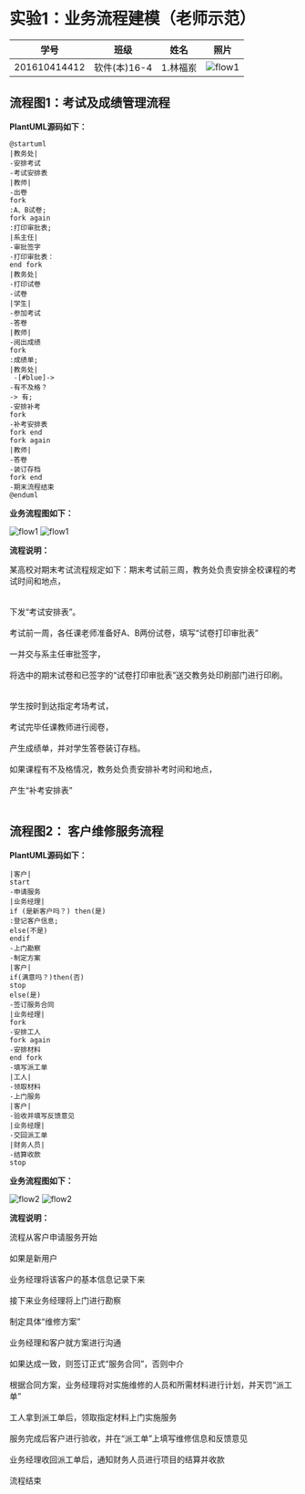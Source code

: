 


# 实验1：业务流程建模（老师示范）
|学号|班级|姓名|照片|
|:-------:|:-------------: | :----------:|:---:|
|201610414412|软件(本)16-4|1.林福岽|![flow1](https://github.com/lfd1109550635/is_analysis/blob/master/test1/%E5%A4%B4%E5%83%8F.jpg)|

## 流程图1：考试及成绩管理流程

**PlantUML源码如下：**

``` flow2
@startuml
|教务处|
-安排考试
-考试安排表
|教师|
-出卷
fork
:A、B试卷;
fork again
:打印审批表;
|系主任|
-审批签字
-打印审批表：
end fork
|教务处|
-打印试卷
-试卷
|学生|
-参加考试
-答卷
|教师|
-阅出成绩
fork
:成绩单;
|教务处|
 -[#blue]->
-有不及格？
-> 有;
-安排补考
fork
-补考安排表
fork end
fork again
|教师|
-答卷
-装订存档
fork end
-期末流程结束
@enduml
```


**业务流程图如下：**

![flow1](https://github.com/lfd1109550635/is_analysis/blob/master/test1/实验一流程图.png)
![flow1](https://github.com/lfd1109550635/is_analysis/blob/master/test1/实验1流程图与代码.png)

**流程说明：**

某高校对期末考试流程规定如下：期末考试前三周，教务处负责安排全校课程的考试时间和地点，<br><br><br>
下发“考试安排表”。<br><br>
考试前一周，各任课老师准备好A、B两份试卷，填写“试卷打印审批表”<br><br>
一并交与系主任审批签字，<br><br>
将选中的期末试卷和已签字的“试卷打印审批表”送交教务处印刷部门进行印刷。<br><br><br>
学生按时到达指定考场考试，<br><br>
考试完毕任课教师进行阅卷，<br><br>
产生成绩单，并对学生答卷装订存档。<br><br>
如果课程有不及格情况，教务处负责安排补考时间和地点，<br><br>
产生“补考安排表”<br><br>

## 流程图2： 客户维修服务流程

**PlantUML源码如下：**

``` flow2
|客户|
start
-申请服务
|业务经理|
if (是新客户吗？) then(是)
:登记客户信息;
else(不是)
endif
-上门勘察
-制定方案
|客户|
if(满意吗？)then(否)
stop
else(是)
-签订服务合同
|业务经理|
fork
-安排工人
fork again
-安排材料
end fork
-填写派工单
|工人|
-领取材料
-上门服务
|客户|
-验收并填写反馈意见
|业务经理|
-交回派工单
|财务人员|
-结算收款
stop
```

**业务流程图如下：**

![flow2](https://github.com/lfd1109550635/is_analysis/blob/master/test1/%E5%AE%9E%E9%AA%8C1.2%E6%B5%81%E7%A8%8B%E5%9B%BE.png)
![flow2]()

**流程说明：**

流程从客户申请服务开始<br><br>
如果是新用户<br><br>
业务经理将该客户的基本信息记录下来<br><br>
接下来业务经理将上门进行勘察<br><br>
制定具体“维修方案”<br><br>
业务经理和客户就方案进行沟通<br><br>
如果达成一致，则签订正式“服务合同”，否则中介<br><br>
根据合同方案，业务经理将对实施维修的人员和所需材料进行计划，并天罚“派工单”<br><br>
工人拿到派工单后，领取指定材料上门实施服务<br><br>
服务完成后客户进行验收，并在“派工单”上填写维修信息和反馈意见<br><br>
业务经理收回派工单后，通知财务人员进行项目的结算并收款<br><br>
流程结束<br><br>

